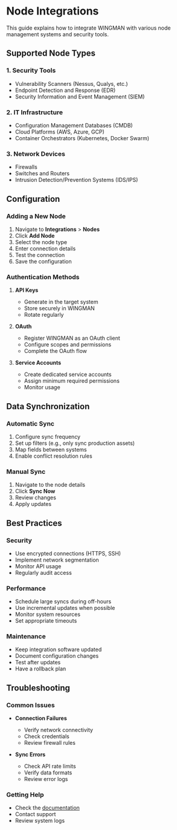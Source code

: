 # Node Integrations

This guide explains how to integrate WINGMAN with various node management systems and security tools.

## Supported Node Types

### 1. Security Tools
- Vulnerability Scanners (Nessus, Qualys, etc.)
- Endpoint Detection and Response (EDR)
- Security Information and Event Management (SIEM)

### 2. IT Infrastructure
- Configuration Management Databases (CMDB)
- Cloud Platforms (AWS, Azure, GCP)
- Container Orchestrators (Kubernetes, Docker Swarm)

### 3. Network Devices
- Firewalls
- Switches and Routers
- Intrusion Detection/Prevention Systems (IDS/IPS)

## Configuration

### Adding a New Node

1. Navigate to **Integrations** > **Nodes**
2. Click **Add Node**
3. Select the node type
4. Enter connection details
5. Test the connection
6. Save the configuration

### Authentication Methods

1. **API Keys**
   - Generate in the target system
   - Store securely in WINGMAN
   - Rotate regularly

2. **OAuth**
   - Register WINGMAN as an OAuth client
   - Configure scopes and permissions
   - Complete the OAuth flow

3. **Service Accounts**
   - Create dedicated service accounts
   - Assign minimum required permissions
   - Monitor usage

## Data Synchronization

### Automatic Sync

1. Configure sync frequency
2. Set up filters (e.g., only sync production assets)
3. Map fields between systems
4. Enable conflict resolution rules

### Manual Sync

1. Navigate to the node details
2. Click **Sync Now**
3. Review changes
4. Apply updates

## Best Practices

### Security

- Use encrypted connections (HTTPS, SSH)
- Implement network segmentation
- Monitor API usage
- Regularly audit access

### Performance

- Schedule large syncs during off-hours
- Use incremental updates when possible
- Monitor system resources
- Set appropriate timeouts

### Maintenance

- Keep integration software updated
- Document configuration changes
- Test after updates
- Have a rollback plan

## Troubleshooting

### Common Issues

- **Connection Failures**
  - Verify network connectivity
  - Check credentials
  - Review firewall rules

- **Sync Errors**
  - Check API rate limits
  - Verify data formats
  - Review error logs

### Getting Help

- Check the [documentation](https://docs.wingman.peakdefence.com)
- Contact support
- Review system logs
